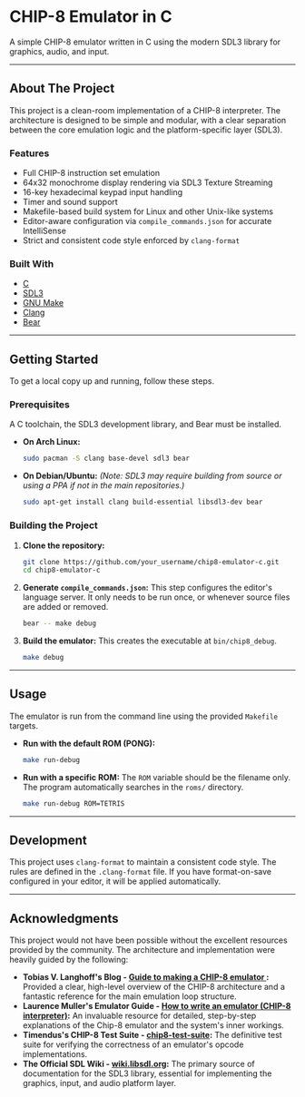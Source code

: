 # CHIP-8 Emulator in C

A simple CHIP-8 emulator written in C using the modern SDL3 library for graphics, audio, and input.

---

## About The Project

This project is a clean-room implementation of a CHIP-8 interpreter. The architecture is designed to be simple and modular, with a clear separation between the core emulation logic and the platform-specific layer (SDL3).

### Features

- Full CHIP-8 instruction set emulation
- 64x32 monochrome display rendering via SDL3 Texture Streaming
- 16-key hexadecimal keypad input handling
- Timer and sound support
- Makefile-based build system for Linux and other Unix-like systems
- Editor-aware configuration via `compile_commands.json` for accurate IntelliSense
- Strict and consistent code style enforced by `clang-format`

### Built With

- [C](<https://en.wikipedia.org/wiki/C_(programming_language)>)
- [SDL3](https://wiki.libsdl.org/)
- [GNU Make](https://www.gnu.org/software/make/)
- [Clang](https://clang.llvm.org/)
- [Bear](https://github.com/rizsotto/Bear)

---

## Getting Started

To get a local copy up and running, follow these steps.

### Prerequisites

A C toolchain, the SDL3 development library, and Bear must be installed.

- **On Arch Linux:**
  ```sh
  sudo pacman -S clang base-devel sdl3 bear
  ```
- **On Debian/Ubuntu:**
  _(Note: SDL3 may require building from source or using a PPA if not in the main repositories.)_
  ```sh
  sudo apt-get install clang build-essential libsdl3-dev bear
  ```

### Building the Project

1.  **Clone the repository:**

    ```sh
    git clone https://github.com/your_username/chip8-emulator-c.git
    cd chip8-emulator-c
    ```

2.  **Generate `compile_commands.json`:**
    This step configures the editor's language server. It only needs to be run once, or whenever source files are added or removed.

    ```sh
    bear -- make debug
    ```

3.  **Build the emulator:**
    This creates the executable at `bin/chip8_debug`.
    ```sh
    make debug
    ```

---

## Usage

The emulator is run from the command line using the provided `Makefile` targets.

- **Run with the default ROM (PONG):**

  ```sh
  make run-debug
  ```

- **Run with a specific ROM:**
  The `ROM` variable should be the filename only. The program automatically searches in the `roms/` directory.
  ```sh
  make run-debug ROM=TETRIS
  ```

---

## Development

This project uses `clang-format` to maintain a consistent code style. The rules are defined in the `.clang-format` file. If you have format-on-save configured in your editor, it will be applied automatically.

---

## Acknowledgments

This project would not have been possible without the excellent resources provided by the community. The architecture and implementation were heavily guided by the following:

- **Tobias V. Langhoff's Blog - [Guide to making a CHIP-8 emulator ](https://tobiasvl.github.io/blog/write-a-chip-8-emulator/):** Provided a clear, high-level overview of the CHIP-8 architecture and a fantastic reference for the main emulation loop structure.
- **Laurence Muller's Emulator Guide - [How to write an emulator (CHIP-8 interpreter)](https://multigesture.net/articles/how-to-write-an-emulator-chip-8-interpreter/):** An invaluable resource for detailed, step-by-step explanations of the Chip-8 emulator and the system's inner workings.
- **Timendus's CHIP-8 Test Suite - [chip8-test-suite](https://github.com/Timendus/chip8-test-suite):** The definitive test suite for verifying the correctness of an emulator's opcode implementations.
- **The Official SDL Wiki - [wiki.libsdl.org](https://wiki.libsdl.org/):** The primary source of documentation for the SDL3 library, essential for implementing the graphics, input, and audio platform layer.
